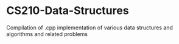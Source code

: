 # CS210-Data-Structures
Compilation of .cpp implementation of various data structures and algorithms and related problems
